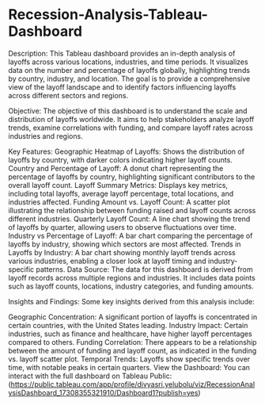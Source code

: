 # Recession-Analysis-Tableau-Dashboard
Description:
This Tableau dashboard provides an in-depth analysis of layoffs across various locations, industries, and time periods. It visualizes data on the number and percentage of layoffs globally, highlighting trends by country, industry, and location. The goal is to provide a comprehensive view of the layoff landscape and to identify factors influencing layoffs across different sectors and regions.

Objective:
The objective of this dashboard is to understand the scale and distribution of layoffs worldwide. It aims to help stakeholders analyze layoff trends, examine correlations with funding, and compare layoff rates across industries and regions.

Key Features:
Geographic Heatmap of Layoffs: Shows the distribution of layoffs by country, with darker colors indicating higher layoff counts.
Country and Percentage of Layoff: A donut chart representing the percentage of layoffs by country, highlighting significant contributors to the overall layoff count.
Layoff Summary Metrics: Displays key metrics, including total layoffs, average layoff percentage, total locations, and industries affected.
Funding Amount vs. Layoff Count: A scatter plot illustrating the relationship between funding raised and layoff counts across different industries.
Quarterly Layoff Count: A line chart showing the trend of layoffs by quarter, allowing users to observe fluctuations over time.
Industry vs Percentage of Layoff: A bar chart comparing the percentage of layoffs by industry, showing which sectors are most affected.
Trends in Layoffs by Industry: A bar chart showing monthly layoff trends across various industries, enabling a closer look at layoff timing and industry-specific patterns.
Data Source:
The data for this dashboard is derived from layoff records across multiple regions and industries. It includes data points such as layoff counts, locations, industry categories, and funding amounts.

Insights and Findings:
Some key insights derived from this analysis include:

Geographic Concentration: A significant portion of layoffs is concentrated in certain countries, with the United States leading.
Industry Impact: Certain industries, such as finance and healthcare, have higher layoff percentages compared to others.
Funding Correlation: There appears to be a relationship between the amount of funding and layoff count, as indicated in the funding vs. layoff scatter plot.
Temporal Trends: Layoffs show specific trends over time, with notable peaks in certain quarters.
View the Dashboard:
You can interact with the full dashboard on Tableau Public: (https://public.tableau.com/app/profile/divyasri.yelubolu/viz/RecessionAnalysisDashboard_17308355321910/Dashboard1?publish=yes)

